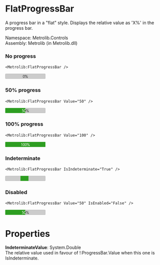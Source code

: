 # FlatProgressBar  

A progress bar in a "flat" style.
                Displays the relative value as 'X%' in the progress bar.

Namespace: Metrolib.Controls  
Assembly: Metrolib (in Metrolib.dll)  

### No progress

```xaml
<Metrolib:FlatProgressBar />
```
![Image of FlatProgressBar, No progress](No_progress.png)

### 50% progress

```xaml
<Metrolib:FlatProgressBar Value="50" />
```
![Image of FlatProgressBar, 50% progress](50%_progress.png)

### 100% progress

```xaml
<Metrolib:FlatProgressBar Value="100" />
```
![Image of FlatProgressBar, 100% progress](100%_progress.png)

### Indeterminate

```xaml
<Metrolib:FlatProgressBar IsIndeterminate="True" />
```
![Image of FlatProgressBar, Indeterminate](Indeterminate.png)

### Disabled

```xaml
<Metrolib:FlatProgressBar Value="50" IsEnabled="False" />
```
![Image of FlatProgressBar, Disabled](Disabled.png)

# Properties  

**IndeterminateValue**: System.Double  
The relative value used in favour of !:ProgressBar.Value when this one is
                IsIndeterminate.

